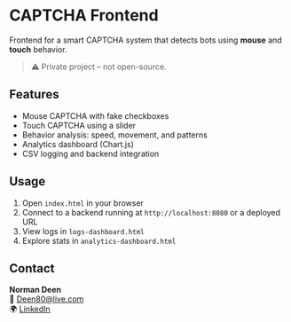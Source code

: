 # CAPTCHA Frontend

Frontend for a smart CAPTCHA system that detects bots using **mouse** and **touch** behavior.

> ⚠️ Private project – not open-source.

## Features

- Mouse CAPTCHA with fake checkboxes  
- Touch CAPTCHA using a slider  
- Behavior analysis: speed, movement, and patterns  
- Analytics dashboard (Chart.js)  
- CSV logging and backend integration  

## Usage

1. Open `index.html` in your browser  
2. Connect to a backend running at `http://localhost:8080` or a deployed URL  
3. View logs in `logs-dashboard.html`  
4. Explore stats in `analytics-dashboard.html`

## Contact

**Norman Deen**  
📧 Deen80@live.com  
🌍 [LinkedIn](https://www.linkedin.com/in/nour-tinawi)
